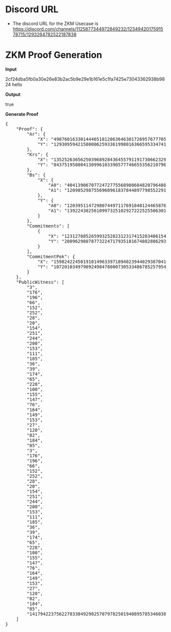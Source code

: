 # Discord URL

- The discord URL for the ZKM Usecase is
  https://discord.com/channels/1125877344972849232/1234942017591578715/1293264782522187838

# ZKM Proof Generation

**Input**

2cf24dba5fb0a30e26e83b2ac5b9e29e1b161e5c1fa7425e73043362938b9824 hello

**Output**

true

**Generate Proof**

<pre>
{
    "Proof": {
        "Ar": {
            "X": "4987601633014446518120636463017269576777050926318836149708036398838901180654",
            "Y": "12930959421580006259336199801636659533474166588856593640001070592344799590996"
        },
        "Krs": {
            "X": "13525263656250396892843645579119173066232979371816809440212327601615230976022",
            "Y": "8437519508041309961033905777466553562107967222117931507464803703827165153251"
        },
        "Bs": {
            "X": {
                "A0": "4041390670772472775568908684820796480705377716563265240843950001964376080387",
                "A1": "12098529875569689618378448977985522913868638170609093314375492057735907279586"
            },
            "Y": {
                "A0": "12039511472980744971176918481244658706288049754872959398800451227922473309478",
                "A1": "1392243825610997325102927222525506301576568619168262886423326942758893111668"
            }
        },
        "Commitments": [
            {
                "X": "12312788526599325282312317415283406154555022377428188761906365379000314383694",
                "Y": "20096298078773224717935181674882886293626529457130458911988880649385865046323"
            }
        ],
        "CommitmentPok": {
            "X": "15982422450191014963397189402394402938704112509120714189281705670216956672550",
            "Y": "10720103497909249847800073053348678525795412162781691189798884617673220968807"
        }
    },
    "PublicWitness": [
        "3",
        "176",
        "196",
        "66",
        "152",
        "252",
        "28",
        "20",
        "154",
        "251",
        "244",
        "200",
        "153",
        "111",
        "185",
        "36",
        "39",
        "174",
        "65",
        "228",
        "100",
        "155",
        "147",
        "76",
        "164",
        "149",
        "153",
        "27",
        "120",
        "82",
        "184",
        "85",
        "3",
        "176",
        "196",
        "66",
        "152",
        "252",
        "28",
        "20",
        "154",
        "251",
        "244",
        "200",
        "153",
        "111",
        "185",
        "36",
        "39",
        "174",
        "65",
        "228",
        "100",
        "155",
        "147",
        "76",
        "164",
        "149",
        "153",
        "27",
        "120",
        "82",
        "184",
        "85",
        "14179422375622783384929025707978250194089578534603856672235850501830416376808"
    ]
}
</pre>
